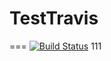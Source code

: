 # TestTravis
===
[![Build Status](https://travis-ci.org/wwb443872831/TestTravis.svg?branch=master)](https://travis-ci.org/wwb443872831/TestTravis)
111
